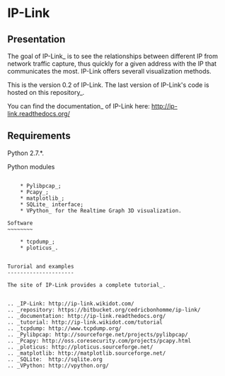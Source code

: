 IP-Link
=======

Presentation
------------

The goal of IP-Link_ is to see the relationships between different IP from network traffic capture,
thus quickly for a given address with the IP that communicates the most. IP-Link offers severall
visualization methods.

This is the version 0.2 of IP-Link. The last version of IP-Link's code is hosted on this repository_.

You can find the documentation_ of IP-Link here: http://ip-link.readthedocs.org/


Requirements
------------

Python 2.7.*.

Python modules
~~~~~~~~~~~~~~

    * Pylibpcap_;
    * Pcapy_;
    * matplotlib_;
    * SQLite_ interface;
    * VPython_ for the Realtime Graph 3D visualization.

Software
~~~~~~~~

    * tcpdump_;
    * ploticus_.


Turorial and examples
---------------------

The site of IP-Link provides a complete tutorial_.


.. _IP-Link: http://ip-link.wikidot.com/
.. _repository: https://bitbucket.org/cedricbonhomme/ip-link/
.. _documentation: http://ip-link.readthedocs.org/
.. _tutorial: http://ip-link.wikidot.com/tutorial
.. _tcpdump: http://www.tcpdump.org/
.. _Pylibpcap: http://sourceforge.net/projects/pylibpcap/
.. _Pcapy: http://oss.coresecurity.com/projects/pcapy.html
.. _ploticus: http://ploticus.sourceforge.net/
.. _matplotlib: http://matplotlib.sourceforge.net/
.. _SQLite:  http://sqlite.org
.. _VPython: http://vpython.org/